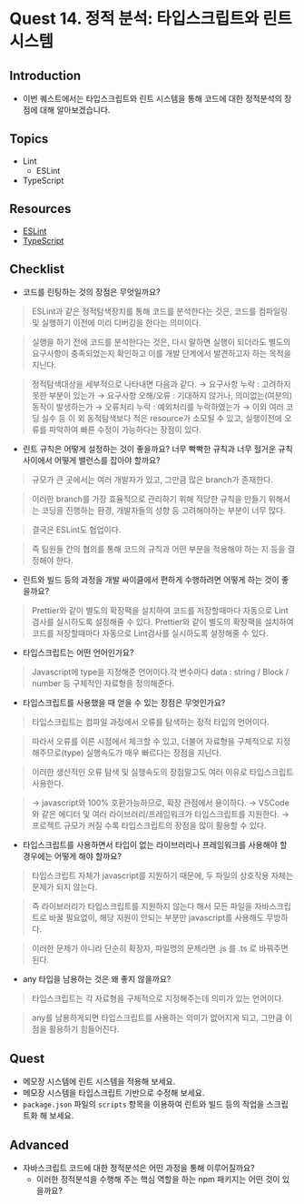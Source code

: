 # Quest 14. 정적 분석: 타입스크립트와 린트 시스템

## Introduction

- 이번 퀘스트에서는 타입스크립트와 린트 시스템을 통해 코드에 대한 정적분석의 장점에 대해 알아보겠습니다.

## Topics

- Lint
  - ESLint
- TypeScript

## Resources

- [ESLint](https://eslint.org/)
- [TypeScript](https://www.typescriptlang.org/)

## Checklist

- 코드를 린팅하는 것의 장점은 무엇일까요?

> ESLint과 같은 정적탐색장치를 통해 코드를 분석한다는 것은, 코드를 컴파일링 및 실행하기 이전에 미리 디버깅을 한다는 의미이다.

> 실행을 하기 전에 코드를 분석한다는 것은, 다시 말하면 실행이 되더라도 별도의 요구사항이 충족되었는지 확인하고 이를 개발 단계에서 발견하고자 하는 목적을 지닌다.

> 정적탐색대상을 세부적으로 나타내면 다음과 같다.
> → 요구사항 누락 : 고려하지 못한 부분이 있는가
> → 요구사항 오해/오류 : 기대하지 않거나, 의미없는(여분의) 동작이 발생하는가
> → 오류처리 누락 : 예외처리를 누락하였는가
> → 이외 여러 코딩 실수 등
> 이 외 동적탐색보다 적은 resource가 소모될 수 있고, 실행이전에 오류를 파악하여 빠른 수정이 가능하다는 장점이 있다.

- 린트 규칙은 어떻게 설정하는 것이 좋을까요? 너무 빡빡한 규칙과 너무 헐거운 규칙 사이에서 어떻게 밸런스를 잡아야 할까요?

> 규모가 큰 곳에서는 여러 개발자가 있고, 그만큼 많은 branch가 존재한다.

> 이러한 branch를 가장 효율적으로 관리하기 위해 적당한 규칙을 만들기 위해서는 코딩을 진행하는 환경, 개발자들의 성향 등 고려해야하는 부분이 너무 많다.

> 결국은 ESLint도 협업이다.

> 즉 팀원들 간의 협의를 통해 코드의 규칙과 어떤 부분을 적용해야 하는 지 등을 결정해야 한다.

- 린트와 빌드 등의 과정을 개발 싸이클에서 편하게 수행하려면 어떻게 하는 것이 좋을까요?

> Prettier와 같이 별도의 확장팩을 설치하여 코드를 저장할때마다 자동으로 Lint검사를 실시하도록 설정해줄 수 있다.
> Prettier와 같이 별도의 확장팩을 설치하여 코드를 저장할때마다 자동으로 Lint검사를 실시하도록 설정해줄 수 있다.

- 타입스크립트는 어떤 언어인가요?

> Javascript에 type을 지정해준 언어이다.각 변수마다 data : string / Block / number 등 구체적인 자료형을 정의해준다.

- 타입스크립트를 사용했을 때 얻을 수 있는 장점은 무엇인가요?

> 타입스크립트는 컴파일 과정에서 오류를 탐색하는 정적 타입의 언어이다.

> 따라서 오류를 이른 시점에서 체크할 수 있고, 더불어 자료형을 구체적으로 지정해주므로(type) 실행속도가 매우 빠르다는 장점을 지닌다.

> 이러한 생산적인 오류 탐색 및 실행속도의 장점말고도 여러 이유로 타입스크립트 사용한다.

> → javascript와 100% 호환가능하므로, 확장 관점에서 용이하다.
> → VSCode와 같은 에디터 및 여러 라이브러리/프레임워크가 타입스크립트를 지원한다.
> → 프로젝트 규모가 커질 수록 타입스크립트의 장점을 많이 활용할 수 있다.

- 타입스크립트를 사용하면서 타입이 없는 라이브러리나 프레임워크를 사용해야 할 경우에는 어떻게 해야 할까요?

> 타입스크립트 자체가 javascript를 지원하기 때문에, 두 파일의 상호작용 자체는 문제가 되지 않는다.

> 즉 라이브러리가 타입스크립트를 지원하지 않는다 해서 모든 파일을 자바스크립트로 바꿀 필요없이, 해당 지원이 안되는 부분만 javascript를 사용해도 무방하다.

> 이러한 문제가 아니라 단순히 확장자, 파일명의 문제라면 .js 를 .ts 로 바꿔주면 된다.

- any 타입을 남용하는 것은 왜 좋지 않을까요?

> 타입스크립트는 각 자료형을 구체적으로 지정해주는데 의미가 있는 언어이다.

> any를 남용하게되면 타입스크립트를 사용하는 의미가 없어지게 되고, 그만큼 이점을 활용하기 힘들어진다.

## Quest

- 메모장 시스템에 린트 시스템을 적용해 보세요.
- 메모장 시스템을 타입스크립트 기반으로 수정해 보세요.
- `package.json` 파일의 `scripts` 항목을 이용하여 린트와 빌드 등의 작업을 스크립트화 해 보세요.

## Advanced

- 자바스크립트 코드에 대한 정적분석은 어떤 과정을 통해 이루어질까요?
  - 이러한 정적분석을 수행해 주는 핵심 역할을 하는 npm 패키지는 어떤 것이 있을까요?
